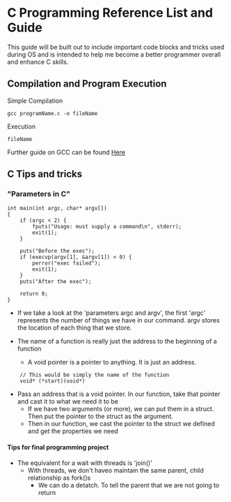 # C Programming Reference List and Guide


This guide will be built out to include important code blocks and tricks used during OS and is intended to help me become a better programmer overall and enhance C skills.


## Compilation and Program Execution

Simple Compilation

```
gcc programName.c -o fileName
```

Execution

```
fileName
```

Further guide on GCC can be found [Here](http://pages.cs.wisc.edu/~beechung/ref/gcc-intro.html)


## C Tips and tricks

### "Parameters in C"
```
int main(int argc, char* argv[]) 
{ 
    if (argc < 2) { 
        fputs("Usage: must supply a command\n", stderr); 
        exit(1); 
    }

    puts("Before the exec"); 
    if (execvp(argv[1], &argv[1]) < 0) { 
        perror("exec failed"); 
        exit(1); 
    } 
    puts("After the exec");

    return 0; 
}
```

* If we take a look at the 'parameters argc and argv', the first 'argc' represents the number of things we have in our command. argv stores the location of each thing that we store.

* The name of a function is really just the address to the beginning of a function
    * A void pointer is a pointer to anything. It is just an address. 
    
```
    // This would be simply the name of the function
    void* (*start)(void*)
```
* Pass an address that is a void pointer. In our function, take that pointer and cast it to what we need it to be
    * If we have two arguments (or more), we can put them in a struct. Then put the pointer to the struct as the argument. 
    * Then in our function, we cast the pointer to the struct we defined and get the properties we need

#### Tips for final programming project
* The equivalent for a wait with threads is 'join()'
    * With threads, we don't haveo maintain the same parent, child relationship as fork()s
        * We can do a detatch. To tell the parent that we are not going to return

